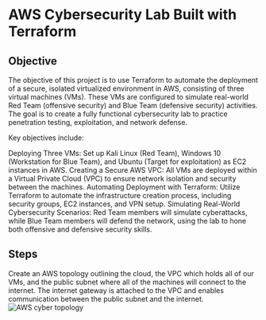 
# AWS Cybersecurity Lab Built with Terraform
 

## Objective

The objective of this project is to use Terraform to automate the deployment of a secure, isolated virtualized environment in AWS, consisting of three virtual machines (VMs). These VMs are configured to simulate real-world Red Team (offensive security) and Blue Team (defensive security) activities. The goal is to create a fully functional cybersecurity lab to practice penetration testing, exploitation, and network defense.

Key objectives include:

Deploying Three VMs: Set up Kali Linux (Red Team), Windows 10 (Workstation for Blue Team), and Ubuntu (Target for exploitation) as EC2 instances in AWS.
Creating a Secure AWS VPC: All VMs are deployed within a Virtual Private Cloud (VPC) to ensure network isolation and security between the machines.
Automating Deployment with Terraform: Utilize Terraform to automate the infrastructure creation process, including security groups, EC2 instances, and VPN setup.
Simulating Real-World Cybersecurity Scenarios: Red Team members will simulate cyberattacks, while Blue Team members will defend the network, using the lab to hone both offensive and defensive security skills.


## Steps

Create an AWS topology outlining the cloud, the VPC which holds all of our VMs, and the public subnet where all of the machines will connect to the internet. The internet gateway is attached to the VPC and enables communication between the public subnet and the internet.
![AWS cyber topology](https://github.com/user-attachments/assets/f4bd6cdd-ba8e-4daa-a0a3-9a11166b53e1)

